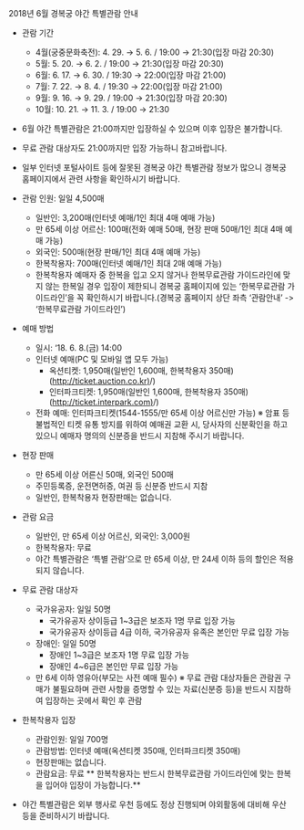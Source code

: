 2018년 6월 경복궁 야간 특별관람 안내
- 관람 기간
  - 4월(궁중문화축전): 4. 29. → 5. 6. / 19:00 → 21:30(입장 마감 20:30)
  - 5월: 5. 20. → 6. 2. / 19:00 → 21:30(입장 마감 20:30)
  - 6월: 6. 17. → 6. 30. / 19:30 → 22:00(입장 마감 21:00)
  - 7월: 7. 22. → 8. 4. / 19:30 → 22:00(입장 마감 21:00)
  - 9월: 9. 16. → 9. 29. / 19:00 → 21:30(입장 마감 20:30)
  - 10월: 10. 21. → 11. 3. / 19:00 → 21:30

- 6월 야간 특별관람은 21:00까지만 입장하실 수 있으며 이후 입장은 불가합니다.
- 무료 관람 대상자도 21:00까지만 입장 가능하니 참고바랍니다.
- 일부 인터넷 포털사이트 등에 잘못된 경복궁 야간 특별관람 정보가 많으니 경복궁 홈페이지에서 관련 사항을 확인하시기 바랍니다.

- 관람 인원: 일일 4,500매
  - 일반인: 3,200매(인터넷 예매/1인 최대 4매 예매 가능)
  - 만 65세 이상 어르신: 100매(전화 예매 50매, 현장 판매 50매/1인 최대 4매 예매 가능)
  - 외국인: 500매(현장 판매/1인 최대 4매 예매 가능)
  - 한복착용자: 700매(인터넷 예매/1인 최대 2매 예매 가능)
  * 한복착용자 예매자 중 한복을 입고 오지 않거나 한복무료관람 가이드라인에 맞지 않는 한복일 경우 입장이 제한되니 경복궁 홈페이지에 있는 ‘한복무료관람 가이드라인’을 꼭 확인하시기 바랍니다.(경복궁 홈페이지 상단 좌측 ‘관람안내’ -> ‘한복무료관람 가이드라인’)

- 예매 방법
  - 일시: ‘18. 6. 8.(금) 14:00
  - 인터넷 예매(PC 및 모바일 앱 모두 가능)
    * 옥션티켓: 1,950매(일반인 1,600매, 한복착용자 350매)([http://ticket.auction.co.kr)](http://ticket.auction.co.kr)/)
    * 인터파크티켓: 1,950매(일반인 1,600매, 한복착용자 350매)([http://ticket.interpark.com)](http://ticket.interpark.com)/)
  - 전화 예매: 인터파크티켓(1544-1555/만 65세 이상 어르신만 가능)
  ※ 암표 등 불법적인 티켓 유통 방지를 위하여 예매권 교환 시, 당사자의 신분확인을 하고 있으니 예매자 명의의 신분증을 반드시 지참해 주시기 바랍니다.

- 현장 판매
  - 만 65세 이상 어른신 50매, 외국인 500매
  - 주민등록증, 운전면허증, 여권 등 신분증 반드시 지참
  * 일반인, 한복착용자 현장판매는 없습니다.

- 관람 요금
  - 일반인, 만 65세 이상 어르신, 외국인: 3,000원
  - 한복착용자: 무료
  * 야간 특별관람은 ‘특별 관람’으로 만 65세 이상, 만 24세 이하 등의 할인은 적용되지 않습니다.

- 무료 관람 대상자
  - 국가유공자: 일일 50명
    * 국가유공자 상이등급 1~3급은 보조자 1명 무료 입장 가능
    * 국가유공자 상이등급 4급 이하, 국가유공자 유족은 본인만 무료 입장 가능
  - 장애인: 일일 50명
    * 장애인 1~3급은 보조자 1명 무료 입장 가능
    * 장애인 4~6급은 본인만 무료 입장 가능
  - 만 6세 이하 영유아(부모는 사전 예매 필수)
  ※ 무료 관람 대상자들은 관람권 구매가 불필요하며 관련 사항을 증명할 수 있는 자료(신분증 등)을 반드시 지참하여 입장하는 곳에서 확인 후 관람

- 한복착용자 입장
  - 관람인원: 일일 700명
  - 관람방법: 인터넷 예매(옥션티켓 350매, 인터파크티켓 350매)
  * 현장판매는 없습니다.
  - 관람요금: 무료
  ** 한복착용자는 반드시 한복무료관람 가이드라인에 맞는 한복을 입어야 입장이 가능합니다.**

- 야간 특별관람은 외부 행사로 우천 등에도 정상 진행되며 야외활동에 대비해 우산 등을 준비하시기 바랍니다.